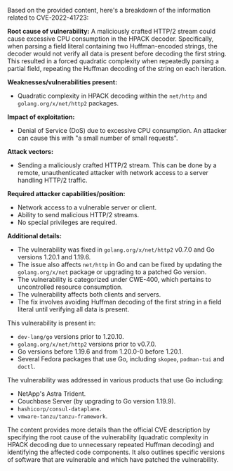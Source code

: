 Based on the provided content, here's a breakdown of the information related to CVE-2022-41723:

**Root cause of vulnerability:**
A maliciously crafted HTTP/2 stream could cause excessive CPU consumption in the HPACK decoder. Specifically, when parsing a field literal containing two Huffman-encoded strings, the decoder would not verify all data is present before decoding the first string. This resulted in a forced quadratic complexity when repeatedly parsing a partial field, repeating the Huffman decoding of the string on each iteration.

**Weaknesses/vulnerabilities present:**
- Quadratic complexity in HPACK decoding within the `net/http` and `golang.org/x/net/http2` packages.

**Impact of exploitation:**
- Denial of Service (DoS) due to excessive CPU consumption. An attacker can cause this with "a small number of small requests".

**Attack vectors:**
- Sending a maliciously crafted HTTP/2 stream. This can be done by a remote, unauthenticated attacker with network access to a server handling HTTP/2 traffic.

**Required attacker capabilities/position:**
- Network access to a vulnerable server or client.
- Ability to send malicious HTTP/2 streams.
- No special privileges are required.

**Additional details:**
- The vulnerability was fixed in `golang.org/x/net/http2` v0.7.0 and Go versions 1.20.1 and 1.19.6.
- The issue also affects `net/http` in Go and can be fixed by updating the `golang.org/x/net` package or upgrading to a patched Go version.
- The vulnerability is categorized under CWE-400, which pertains to uncontrolled resource consumption.
- The vulnerability affects both clients and servers.
-  The fix involves avoiding Huffman decoding of the first string in a field literal until verifying all data is present.

This vulnerability is present in:
- `dev-lang/go` versions prior to 1.20.10.
- `golang.org/x/net/http2` versions prior to v0.7.0.
- Go versions before 1.19.6 and from 1.20.0-0 before 1.20.1.
- Several Fedora packages that use Go, including `skopeo`, `podman-tui` and `doctl`.

The vulnerability was addressed in various products that use Go including:
- NetApp's Astra Trident.
- Couchbase Server (by upgrading to Go version 1.19.9).
- `hashicorp/consul-dataplane`.
- `vmware-tanzu/tanzu-framework`.

The content provides more details than the official CVE description by specifying the root cause of the vulnerability (quadratic complexity in HPACK decoding due to unnecessary repeated Huffman decoding) and identifying the affected code components. It also outlines specific versions of software that are vulnerable and which have patched the vulnerability.